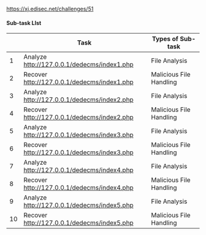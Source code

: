 https://xj.edisec.net/challenges/51
#### Sub-task LIst
|     | Task                                        | Types of Sub-task       |
| --- | ------------------------------------------- | ----------------------- |
| 1   | Analyze http://127.0.0.1/dedecms/index1.php | File Analysis           |
| 2   | Recover http://127.0.0.1/dedecms/index1.php | Malicious File Handling |
| 3   | Analyze http://127.0.0.1/dedecms/index2.php | File Analysis           |
| 4   | Recover http://127.0.0.1/dedecms/index2.php | Malicious File Handling |
| 5   | Analyze http://127.0.0.1/dedecms/index3.php | File Analysis           |
| 6   | Recover http://127.0.0.1/dedecms/index3.php | Malicious File Handling |
| 7   | Analyze http://127.0.0.1/dedecms/index4.php | File Analysis           |
| 8   | Recover http://127.0.0.1/dedecms/index4.php | Malicious File Handling |
| 9   | Analyze http://127.0.0.1/dedecms/index5.php | File Analysis           |
| 10  | Recover http://127.0.0.1/dedecms/index5.php | Malicious File Handling |
